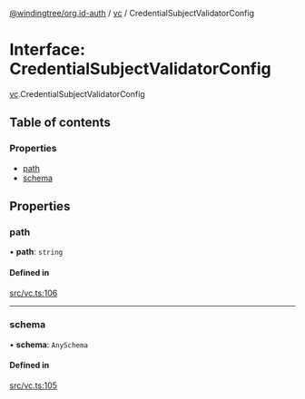 [@windingtree/org.id-auth](../README.md) / [vc](../modules/vc.md) / CredentialSubjectValidatorConfig

# Interface: CredentialSubjectValidatorConfig

[vc](../modules/vc.md).CredentialSubjectValidatorConfig

## Table of contents

### Properties

- [path](vc.CredentialSubjectValidatorConfig.md#path)
- [schema](vc.CredentialSubjectValidatorConfig.md#schema)

## Properties

### path

• **path**: `string`

#### Defined in

[src/vc.ts:106](https://github.com/windingtree/org.id-sdk/blob/6ea84e7/packages/auth/src/vc.ts#L106)

___

### schema

• **schema**: `AnySchema`

#### Defined in

[src/vc.ts:105](https://github.com/windingtree/org.id-sdk/blob/6ea84e7/packages/auth/src/vc.ts#L105)

